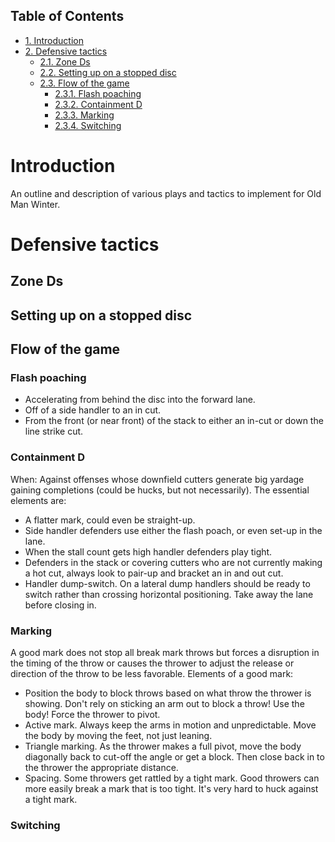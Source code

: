 <div id="table-of-contents">
<h2>Table of Contents</h2>
<div id="text-table-of-contents">
<ul>
<li><a href="#org7b45e54">1. Introduction</a></li>
<li><a href="#orgb2279b0">2. Defensive tactics</a>
<ul>
<li><a href="#orgf110a26">2.1. Zone Ds</a></li>
<li><a href="#orgded3eed">2.2. Setting up on a stopped disc</a></li>
<li><a href="#orgf7238eb">2.3. Flow of the game</a>
<ul>
<li><a href="#org5043850">2.3.1. Flash poaching</a></li>
<li><a href="#org6a73d02">2.3.2. Containment D</a></li>
<li><a href="#orgd76b964">2.3.3. Marking</a></li>
<li><a href="#orgebe7af9">2.3.4. Switching</a></li>
</ul>
</li>
</ul>
</li>
</ul>
</div>
</div>


<a id="org7b45e54"></a>

# Introduction

An outline and description of various plays and tactics to implement
for Old Man Winter.


<a id="orgb2279b0"></a>

# Defensive tactics


<a id="orgf110a26"></a>

## Zone Ds


<a id="orgded3eed"></a>

## Setting up on a stopped disc


<a id="orgf7238eb"></a>

## Flow of the game


<a id="org5043850"></a>

### Flash poaching

-   Accelerating from behind the disc into the forward lane.
-   Off of a side handler to an in cut.
-   From the front (or near front) of the stack to either an in-cut or
    down the line strike cut.


<a id="org6a73d02"></a>

### Containment D

When: Against offenses whose downfield cutters generate big yardage gaining
completions (could be hucks, but not necessarily). The essential elements are:

-   A flatter mark, could even be straight-up.
-   Side handler defenders use either the flash poach, or even set-up in the lane.
-   When the stall count gets high handler defenders play tight.
-   Defenders in the stack or covering cutters who are not currently making
    a hot cut, always look to pair-up and bracket an in and out cut.
-   Handler dump-switch. On a lateral dump handlers should be ready to switch
    rather than crossing horizontal positioning. Take away the lane before closing in.


<a id="orgd76b964"></a>

### Marking

A good mark does not stop all break mark throws but forces a disruption in the
timing of the throw or causes the thrower to adjust the release or direction
of the throw to be less favorable. Elements of a good mark:

-   Position the body to block throws based on what throw the thrower is showing.
    Don't rely on sticking an arm out to block a throw! Use the body! Force the
    thrower to pivot.
-   Active mark. Always keep the arms in motion and unpredictable. Move the
    body by moving the feet, not just leaning.
-   Triangle marking. As the thrower makes a full pivot, move the body diagonally
    back to cut-off the angle or get a block. Then close back in to the thrower
    the appropriate distance.
-   Spacing. Some throwers get rattled by a tight mark. Good throwers can more easily
    break a mark that is too tight. It's very hard to huck against a tight mark.


<a id="orgebe7af9"></a>

### Switching

